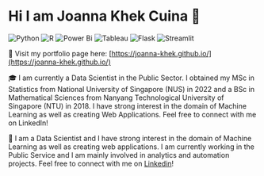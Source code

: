 # Hi I am Joanna Khek Cuina :wave:
![Python](https://img.shields.io/badge/python-3670A0?style=for-the-badge&logo=python&logoColor=ffdd54)
![R](https://img.shields.io/badge/r-%23276DC3.svg?style=for-the-badge&logo=r&logoColor=white)
![Power Bi](https://img.shields.io/badge/power_bi-F2C811?style=for-the-badge&logo=powerbi&logoColor=black)
![Tableau](https://img.shields.io/badge/Tableau-%231877F2.svg?style=for-the-badge&logo=Tableau&logoColor=white)
![Flask](https://img.shields.io/badge/flask-%23000.svg?style=for-the-badge&logo=flask&logoColor=white)
![Streamlit](https://img.shields.io/badge/streamlit-f64363?style=for-the-badge&logo=streamlit&logoColor=white)

:scroll: Visit my portfolio page here: [https://joanna-khek.github.io/](https://joanna-khek.github.io/)

:mortar_board: I am currently a Data Scientist in the Public Sector. I obtained my MSc in Statistics from National University of Singapore (NUS) in 2022 and a BSc in Mathematical Sciences from Nanyang Technological University of Singapore (NTU) in 2018. I have strong interest in the domain of Machine Learning as well as creating Web Applications. Feel free to connect with me on LinkedIn!

:love_hotel: I am a Data Scientist and I have strong interest in the domain of Machine Learning as well as creating web applications. I am currently working in the Public Service and I am mainly involved in analytics and automation projects. Feel free to connect with me on [Linkedin](https://www.linkedin.com/in/joannakhek/)!

